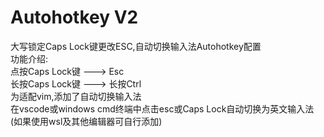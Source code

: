 # Autohotkey V2
大写锁定Caps Lock键更改ESC,自动切换输入法Autohotkey配置  
功能介绍:  
点按Caps Lock键  ---> Esc  
长按Caps Lock键  ---> 长按Ctrl  
为适配vim,添加了自动切换输入法  
在vscode或windows cmd终端中点击esc或Caps Lock自动切换为英文输入法  
(如果使用wsl及其他编辑器可自行添加)  
